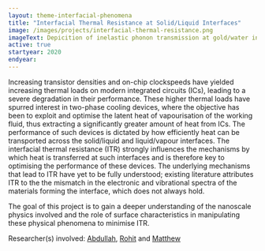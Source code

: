```yaml
---
layout: theme-interfacial-phenomena
title: "Interfacial Thermal Resistance at Solid/Liquid Interfaces"
image: /images/projects/interfacial-thermal-resistance.png
imageText: Depicition of inelastic phonon transmission at gold/water interface with corresponding resistors (including ITR) shown above. 
active: true
startyear: 2020
endyear:
---
```


Increasing transistor densities and on-chip clockspeeds have yielded increasing thermal loads on modern integrated circuits (ICs), leading to a severe degradation in their performance. These higher thermal loads have spurred interest in two-phase cooling devices, where the objective has been to exploit and optimise the latent heat of vapourisation of the working fluid, thus extracting a significantly greater amount of heat from ICs. The performance of such devices is dictated by how efficiently heat can be transported across the solid/liquid and liquid/vapour interfaces. The interfacial thermal resistance (ITR) strongly influences the mechanisms by which heat is transferred at such interfaces and is therefore key to optimising the performance of these devices. The underlying mechanisms that lead to ITR have yet to be fully understood; existing literature attributes ITR to the the mismatch in the electronic and vibrational spectra of the materials forming the interface, which does not always hold.

The goal of this project is to gain a deeper understanding of the nanoscale physics involved and the role of surface characteristics in manipulating these physical phenomena to minimise ITR.

Researcher(s) involved: [Abdullah](/team/elrifai-abdullah), [Rohit](/team/rohit-pillai) and [Matthew](/team/matthew-borg)
